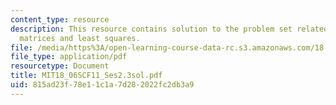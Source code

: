 ```yaml
---
content_type: resource
description: This resource contains solution to the problem set related to projection
  matrices and least squares.
file: /media/https%3A/open-learning-course-data-rc.s3.amazonaws.com/18-06sc-linear-algebra-fall-2011/815ad23f78e11c1a7d282022fc2db3a9_MIT18_06SCF11_Ses2.3sol.pdf
file_type: application/pdf
resourcetype: Document
title: MIT18_06SCF11_Ses2.3sol.pdf
uid: 815ad23f-78e1-1c1a-7d28-2022fc2db3a9
---
```

